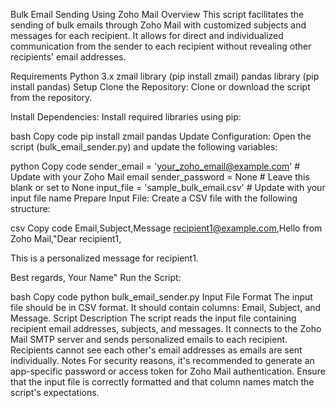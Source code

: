 Bulk Email Sending Using Zoho Mail
Overview
This script facilitates the sending of bulk emails through Zoho Mail with customized subjects and messages for each recipient. It allows for direct and individualized communication from the sender to each recipient without revealing other recipients' email addresses.

Requirements
Python 3.x
zmail library (pip install zmail)
pandas library (pip install pandas)
Setup
Clone the Repository: Clone or download the script from the repository.

Install Dependencies: Install required libraries using pip:

bash
Copy code
pip install zmail pandas
Update Configuration: Open the script (bulk_email_sender.py) and update the following variables:

python
Copy code
sender_email = 'your_zoho_email@example.com'  # Update with your Zoho Mail email
sender_password = None  # Leave this blank or set to None
input_file = 'sample_bulk_email.csv'  # Update with your input file name
Prepare Input File: Create a CSV file with the following structure:

csv
Copy code
Email,Subject,Message
recipient1@example.com,Hello from Zoho Mail,"Dear recipient1,

This is a personalized message for recipient1.

Best regards,
Your Name"
Run the Script:

bash
Copy code
python bulk_email_sender.py
Input File Format
The input file should be in CSV format.
It should contain columns: Email, Subject, and Message.
Script Description
The script reads the input file containing recipient email addresses, subjects, and messages.
It connects to the Zoho Mail SMTP server and sends personalized emails to each recipient.
Recipients cannot see each other's email addresses as emails are sent individually.
Notes
For security reasons, it's recommended to generate an app-specific password or access token for Zoho Mail authentication.
Ensure that the input file is correctly formatted and that column names match the script's expectations.
